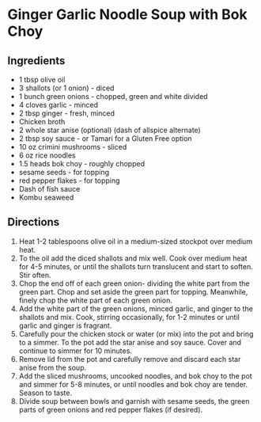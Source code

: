 # Ginger Garlic Noodle Soup with Bok Choy

## Ingredients

- 1 tbsp olive oil
- 3 shallots (or 1 onion) - diced
- 1 bunch green onions - chopped, green and white divided
- 4 cloves garlic - minced
- 2 tbsp ginger - fresh, minced
- Chicken broth
- 2 whole star anise (optional) (dash of allspice alternate)
- 2 tbsp soy sauce - or Tamari for a Gluten Free option
- 10 oz crimini mushrooms - sliced
- 6 oz rice noodles
- 1.5 heads bok choy - roughly chopped
- sesame seeds - for topping
- red pepper flakes - for topping
- Dash of fish sauce
- Kombu seaweed

## Directions

1. Heat 1-2 tablespoons olive oil in a medium-sized stockpot over medium heat.
1. To the oil add the diced shallots and mix well. Cook over medium heat for
   4-5 minutes, or until the shallots turn translucent and start to soften.
   Stir often.
1. Chop the end off of each green onion- dividing the white part from the green
   part. Chop and set aside the green part for topping. Meanwhile, finely chop
   the white part of each green onion.
1. Add the white part of the green onions, minced garlic, and ginger to the
   shallots and mix. Cook, stirring occasionally, for 1-2 minutes or until
   garlic and ginger is fragrant.
1. Carefully pour the chicken stock or water (or mix) into the pot and bring to
   a simmer. To the pot add the star anise and soy sauce. Cover and continue to
   simmer for 10 minutes.
1. Remove lid from the pot and carefully remove and discard each star anise
   from the soup.
1. Add the sliced mushrooms, uncooked noodles, and bok choy to the pot and
   simmer for 5-8 minutes, or until noodles and bok choy are tender. Season to
   taste.
1. Divide soup between bowls and garnish with sesame seeds, the green parts of
   green onions and red pepper flakes (if desired).

